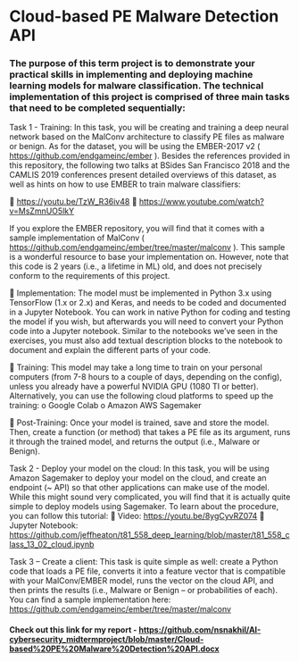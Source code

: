 # Cloud-based PE Malware Detection API 
### The purpose of this term project is to demonstrate your practical skills in implementing and deploying machine learning models for malware classification. The technical implementation of this project is comprised of three main tasks that need to be completed sequentially:

Task 1 - Training: In this task, you will be creating and training a deep neural network based on the
MalConv architecture to classify PE files as malware or benign. As for the dataset, you will be using the
EMBER-2017 v2 ( https://github.com/endgameinc/ember ). Besides the references provided in this
repository, the following two talks at BSides San Francisco 2018 and the CAMLIS 2019 conferences
present detailed overviews of this dataset, as well as hints on how to use EMBER to train malware
classifiers:

 https://youtu.be/TzW_R36iv48
 https://www.youtube.com/watch?v=MsZmnUO5lkY

If you explore the EMBER repository, you will find that it comes with a sample implementation of
MalConv ( https://github.com/endgameinc/ember/tree/master/malconv ). This sample is a wonderful
resource to base your implementation on. However, note that this code is 2 years (i.e., a lifetime in ML)
old, and does not precisely conform to the requirements of this project.

 Implementation: The model must be implemented in Python 3.x using TensorFlow (1.x or 2.x)
and Keras, and needs to be coded and documented in a Jupyter Notebook. You can work in
native Python for coding and testing the model if you wish, but afterwards you will need to
convert your Python code into a Jupyter notebook. Similar to the notebooks we’ve seen in the
exercises, you must also add textual description blocks to the notebook to document and
explain the different parts of your code.

 Training: This model may take a long time to train on your personal computers (from 7-8 hours
to a couple of days, depending on the config), unless you already have a powerful NVIDIA GPU
(1080 TI or better). Alternatively, you can use the following cloud platforms to speed up the
training:
o Google Colab
o Amazon AWS Sagemaker

 Post-Training: Once your model is trained, save and store the model. Then, create a function (or
method) that takes a PE file as its argument, runs it through the trained model, and returns the
output (i.e., Malware or Benign).

Task 2 - Deploy your model on the cloud: In this task, you will be using Amazon Sagemaker to
deploy your model on the cloud, and create an endpoint (~ API) so that other applications can make use
of the model. While this might sound very complicated, you will find that it is actually quite simple to
deploy models using Sagemaker. To learn about the procedure, you can follow this tutorial:
 Video: https://youtu.be/8ygCyvRZ074
 Jupyter Notebook:
https://github.com/jeffheaton/t81_558_deep_learning/blob/master/t81_558_class_13_02_cloud.ipynb

Task 3 – Create a client: This task is quite simple as well: create a Python code that loads a PE file,
converts it into a feature vector that is compatible with your MalConv/EMBER model, runs the vector on
the cloud API, and then prints the results (i.e., Malware or Benign – or probabilities of each). You can
find a sample implementation here: https://github.com/endgameinc/ember/tree/master/malconv

#### Check out this link for my report - https://github.com/nsnakhil/AI-cybersecurity_midtermproject/blob/master/Cloud-based%20PE%20Malware%20Detection%20API.docx 
